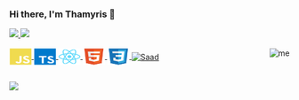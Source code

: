 ### Hi there, I'm Thamyris 👋

 <div>
  <a href="https://github.com/ThamyrisSantana">
  <img height="180em" src="https://github-readme-stats.vercel.app/api?username=ThamyrisSantana&show_icons=true&theme=dracula&include_all_commits=true&count_private=true"/>
  <img height="180em" src="https://github-readme-stats.vercel.app/api/top-langs/?username=ThamyrisSantana&layout=compact&langs_count=7&theme=dracula"/>
</div>
  
<div style="display: inline_block"><br>
  <img align="center" alt="Js" height="30" width="40" src="https://raw.githubusercontent.com/devicons/devicon/master/icons/javascript/javascript-plain.svg">
  <img align="center" alt="Ts" height="30" width="40" src="https://raw.githubusercontent.com/devicons/devicon/master/icons/typescript/typescript-plain.svg">
  <img align="center" alt="React" height="30" width="40" src="https://raw.githubusercontent.com/devicons/devicon/master/icons/react/react-original.svg">
  <img align="center" alt="HTML" height="30" width="40" src="https://raw.githubusercontent.com/devicons/devicon/master/icons/html5/html5-original.svg">
  <img align="center" alt="CSS" height="30" width="40" src="https://raw.githubusercontent.com/devicons/devicon/master/icons/css3/css3-original.svg">
  <img align="center" alt="Saad" height="40" width="50" src="https://cdn.jsdelivr.net/gh/devicons/devicon/icons/sass/sass-original.svg">

  <img  height="120em" align="right" alt="me" src="https://media.discordapp.net/attachments/721758603807293522/873928537910968331/eu.gif">
 
</div>

##

<div>
  
   <a href="https://www.linkedin.com/in/thamyris-sant-ana-85b714202/" target="_blank"><img src="https://img.shields.io/badge/-LinkedIn-%230077B5?style=for-the-badge&logo=linkedin&logoColor=white" target="_blank"></a> 

  </a>
</div>
